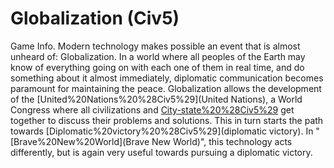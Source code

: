 # Globalization (Civ5)

Game Info.
Modern technology makes possible an event that is almost unheard of: Globalization. In a world where all peoples of the Earth may know of everything going on with each one of them in real time, and do something about it almost immediately, diplomatic communication becomes paramount for maintaining the peace.
Globalization allows the development of the [United%20Nations%20%28Civ5%29](United Nations), a World Congress where all civilizations and [City-state%20%28Civ5%29](City-States) get together to discuss their problems and solutions. This in turn starts the path towards [Diplomatic%20victory%20%28Civ5%29](diplomatic victory).
In "[Brave%20New%20World](Brave New World)", this technology acts differently, but is again very useful towards pursuing a diplomatic victory.